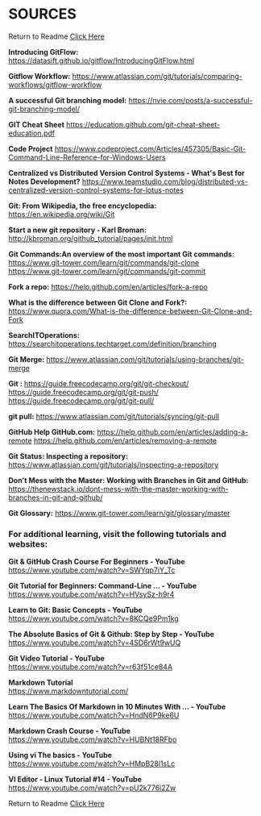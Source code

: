 ﻿# SOURCES
Return to Readme [Click Here](/README.md)


**Introducing GitFlow:** https://datasift.github.io/gitflow/IntroducingGitFlow.html

**Gitflow Workflow:** 
https://www.atlassian.com/git/tutorials/comparing-workflows/gitflow-workflow

**A successful Git branching model:** 
https://nvie.com/posts/a-successful-git-branching-model/

**GIT Cheat Sheet** https://education.github.com/git-cheat-sheet-education.pdf

**Code Project**  https://www.codeproject.com/Articles/457305/Basic-Git-Command-Line-Reference-for-Windows-Users

**Centralized vs Distributed Version Control Systems - What's Best for Notes Development?** 
https://www.teamstudio.com/blog/distributed-vs-centralized-version-control-systems-for-lotus-notes


**Git: From Wikipedia, the free encyclopedia:**  https://en.wikipedia.org/wiki/Git


**Start a new git repository - Karl Broman:**  http://kbroman.org/github_tutorial/pages/init.html


**Git Commands:An overview of the most important Git commands:** </br>https://www.git-tower.com/learn/git/commands/git-clone
</br>https://www.git-tower.com/learn/git/commands/git-commit


**Fork a repo:**  https://help.github.com/en/articles/fork-a-repo


**What is the difference between Git Clone and Fork?:**  </br>https://www.quora.com/What-is-the-difference-between-Git-Clone-and-Fork

**SearchITOperations:** https://searchitoperations.techtarget.com/definition/branching


**Git Merge:** https://www.atlassian.com/git/tutorials/using-branches/git-merge


**Git :** https://guide.freecodecamp.org/git/git-checkout/ </br>
https://guide.freecodecamp.org/git/git-push/</br>
https://guide.freecodecamp.org/git/git-pull/


**git pull:** https://www.atlassian.com/git/tutorials/syncing/git-pull


**GitHub Help    GitHub.com:** https://help.github.com/en/articles/adding-a-remote
https://help.github.com/en/articles/removing-a-remote


**Git Status: Inspecting a repository:** </br>https://www.atlassian.com/git/tutorials/inspecting-a-repository


**Don’t Mess with the Master: Working with Branches in Git and GitHub:**
</br>https://thenewstack.io/dont-mess-with-the-master-working-with-branches-in-git-and-github/



**Git Glossary:** https://www.git-tower.com/learn/git/glossary/master


### For additional learning, visit the following tutorials and websites:

**Git & GitHub Crash Course For Beginners - YouTube** </br>
https://www.youtube.com/watch?v=SWYqp7iY_Tc

**Git Tutorial for Beginners: Command-Line ... - YouTube**</br>
https://www.youtube.com/watch?v=HVsySz-h9r4

**Learn to Git: Basic Concepts - YouTube**</br>
https://www.youtube.com/watch?v=8KCQe9Pm1kg

**The Absolute Basics of Git & Github: Step by Step - YouTube**</br>
https://www.youtube.com/watch?v=4SD6rWt9wUQ

**Git Video Tutorial - YouTube**</br>
https://www.youtube.com/watch?v=r63f51ce84A

**Markdown Tutorial**</br>
https://www.markdowntutorial.com/

**Learn The Basics Of Markdown in 10 Minutes With ... - YouTube**</br>
https://www.youtube.com/watch?v=HndN6P9ke6U

**Markdown Crash Course - YouTube**</br>
https://www.youtube.com/watch?v=HUBNt18RFbo

**Using vi The basics - YouTube**</br>
https://www.youtube.com/watch?v=HMpB28l1sLc

**VI Editor - Linux Tutorial #14 - YouTube**</br>
https://www.youtube.com/watch?v=pU2k776i2Zw

Return to Readme [Click Here](/README.md)
